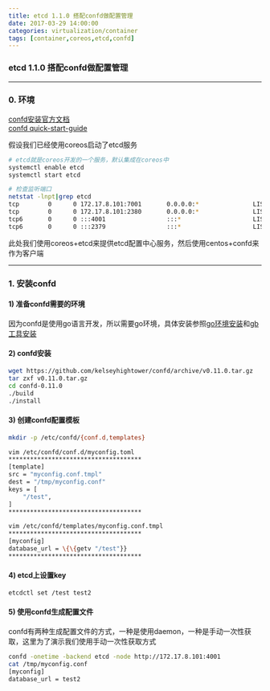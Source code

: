 ```yaml
---
title: etcd 1.1.0 搭配confd做配置管理
date: 2017-03-29 14:00:00
categories: virtualization/container
tags: [container,coreos,etcd,confd]
---
```

### etcd 1.1.0 搭配confd做配置管理

---

### 0. 环境
[confd安装官方文档](https://github.com/kelseyhightower/confd/blob/master/docs/installation.md)  
[confd quick-start-guide](https://github.com/kelseyhightower/confd/blob/master/docs/quick-start-guide.md)  

假设我们已经使用coreos启动了etcd服务
``` bash
# etcd就是coreos开发的一个服务，默认集成在coreos中
systemctl enable etcd
systemctl start etcd

# 检查监听端口
netstat -lnpt|grep etcd
tcp        0      0 172.17.8.101:7001       0.0.0.0:*               LISTEN      1094/etcd2
tcp        0      0 172.17.8.101:2380       0.0.0.0:*               LISTEN      1094/etcd2
tcp6       0      0 :::4001                 :::*                    LISTEN      1094/etcd2
tcp6       0      0 :::2379                 :::*                    LISTEN      1094/etcd2
```

此处我们使用coreos+etcd来提供etcd配置中心服务，然后使用centos+confd来作为客户端

---

### 1. 安装confd
#### 1) 准备confd需要的环境
因为confd是使用go语言开发，所以需要go环境，具体安装参照[go环境安装](https://golang.org/doc/install)和[gb工具安装](https://getgb.io/docs/install/)

#### 2) confd安装
``` bash
wget https://github.com/kelseyhightower/confd/archive/v0.11.0.tar.gz
tar zxf v0.11.0.tar.gz
cd confd-0.11.0
./build
./install
```

#### 3) 创建confd配置模板
``` bash
mkdir -p /etc/confd/{conf.d,templates}

vim /etc/confd/conf.d/myconfig.toml
*************************************
[template]
src = "myconfig.conf.tmpl"
dest = "/tmp/myconfig.conf"
keys = [
    "/test",
]
*************************************

vim /etc/confd/templates/myconfig.conf.tmpl
*************************************
[myconfig]
database_url = \{\{getv "/test"}}
*************************************
```

#### 4) etcd上设置key
``` bash
etcdctl set /test test2
```

#### 5) 使用confd生成配置文件
confd有两种生成配置文件的方式，一种是使用daemon，一种是手动一次性获取，这里为了演示我们使用手动一次性获取方式
``` bash
confd -onetime -backend etcd -node http://172.17.8.101:4001
cat /tmp/myconfig.conf
[myconfig]
database_url = test2
```
